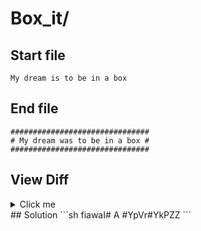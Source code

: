 # Box_it/
## Start file
```
My dream is to be in a box
```
## End file
```
###############################
# My dream was to be in a box #
###############################
```
## View Diff
<details><summary>Click me</summary>

```
--- Box_it//inp
+++ Box_it//out
@@ -1 +1,3 @@
-My dream is to be in a box
+###############################
+# My dream was to be in a box #
+###############################
```
</details>
## Solution
```sh
fia<BS>wa<Esc>I# <Esc>A #<Esc>YpVr#YkPZZ
```
